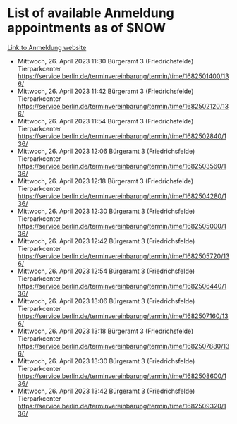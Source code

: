 # List of available Anmeldung appointments as of $NOW
[Link to Anmeldung website](https://service.berlin.de/terminvereinbarung/termin/tag.php?termin=1&anliegen[]=120686&dienstleisterlist=122210,122217,327316,122219,327312,122227,327314,122231,327346,122243,327348,122254,122252,329742,122260,329745,122262,329748,122271,327278,122273,327274,122277,327276,330436,122280,327294,122282,327290,122284,327292,122291,327270,122285,327266,122286,327264,122296,327268,150230,329760,122297,327286,122294,327284,122312,329763,122314,329775,122304,327330,122311,327334,122309,327332,317869,122281,327352,122279,329772,122283,122276,327324,122274,327326,122267,329766,122246,327318,122251,327320,122257,327322,122208,327298,122226,327300&herkunft=http%3A%2F%2Fservice.berlin.de%2Fdienstleistung%2F120686%2F)
- Mittwoch, 26. April 2023 11:30 Bürgeramt 3 (Friedrichsfelde) Tierparkcenter https://service.berlin.de/terminvereinbarung/termin/time/1682501400/136/
- Mittwoch, 26. April 2023 11:42 Bürgeramt 3 (Friedrichsfelde) Tierparkcenter https://service.berlin.de/terminvereinbarung/termin/time/1682502120/136/
- Mittwoch, 26. April 2023 11:54 Bürgeramt 3 (Friedrichsfelde) Tierparkcenter https://service.berlin.de/terminvereinbarung/termin/time/1682502840/136/
- Mittwoch, 26. April 2023 12:06 Bürgeramt 3 (Friedrichsfelde) Tierparkcenter https://service.berlin.de/terminvereinbarung/termin/time/1682503560/136/
- Mittwoch, 26. April 2023 12:18 Bürgeramt 3 (Friedrichsfelde) Tierparkcenter https://service.berlin.de/terminvereinbarung/termin/time/1682504280/136/
- Mittwoch, 26. April 2023 12:30 Bürgeramt 3 (Friedrichsfelde) Tierparkcenter https://service.berlin.de/terminvereinbarung/termin/time/1682505000/136/
- Mittwoch, 26. April 2023 12:42 Bürgeramt 3 (Friedrichsfelde) Tierparkcenter https://service.berlin.de/terminvereinbarung/termin/time/1682505720/136/
- Mittwoch, 26. April 2023 12:54 Bürgeramt 3 (Friedrichsfelde) Tierparkcenter https://service.berlin.de/terminvereinbarung/termin/time/1682506440/136/
- Mittwoch, 26. April 2023 13:06 Bürgeramt 3 (Friedrichsfelde) Tierparkcenter https://service.berlin.de/terminvereinbarung/termin/time/1682507160/136/
- Mittwoch, 26. April 2023 13:18 Bürgeramt 3 (Friedrichsfelde) Tierparkcenter https://service.berlin.de/terminvereinbarung/termin/time/1682507880/136/
- Mittwoch, 26. April 2023 13:30 Bürgeramt 3 (Friedrichsfelde) Tierparkcenter https://service.berlin.de/terminvereinbarung/termin/time/1682508600/136/
- Mittwoch, 26. April 2023 13:42 Bürgeramt 3 (Friedrichsfelde) Tierparkcenter https://service.berlin.de/terminvereinbarung/termin/time/1682509320/136/
